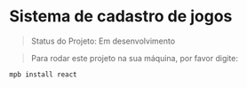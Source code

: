 <h1> Sistema de cadastro de jogos </h1>

>Status do Projeto: Em desenvolvimento

>Para rodar este projeto na sua máquina, por favor digite:

```
mpb install react 
````
